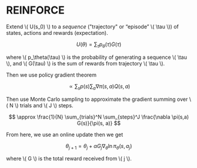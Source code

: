 # REINFORCE

Extend \\( U(s_0) \\) to a *sequence* ("trajectory" or “episode” \\( \tau \\)) of states, actions and rewards (expectation).

$$
U(\theta) = \sum_\tau p_\theta(\tau)G(\tau)
$$

where \\( p_\theta(\tau) \\) is the probability of generating a sequence \\( \tau \\), and \\( G(\tau) \\) is the sum of rewards from trajectory \\( \tau \\).

Then we use policy gradient theorem

$$
\propto \sum_s p(s) \sum_a \nabla \pi(s,a) Q(s,a)
$$

Then use Monte Carlo sampling to approximate the gradient summing over \\( N \\) trials and \\( J \\) steps.

$$
\approx \frac{1}{N} \sum_{trials}^N \sum_{steps}^J \frac{\nabla \pi(s,a) G(s)}{\pi(s, a)}
$$

From here, we use an online update then we get

$$
\theta_{j+1}=\theta_{j}+\alpha G_{j} \nabla_{\theta} \ln \pi_{\theta}\left(s, a_{j}\right)
$$

where \\( G \\) is the total reward received from \\( j \\).
